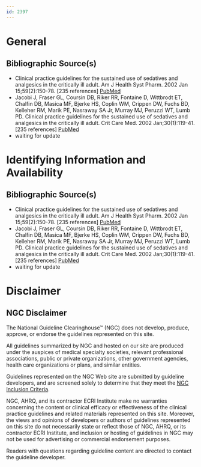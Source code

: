 ```yaml
---
id: 2397
---
```


# General

## Bibliographic Source(s)

- Clinical practice guidelines for the sustained use of sedatives and analgesics in the critically ill adult. Am J Health Syst Pharm. 2002 Jan 15;59(2):150-78. [235 references] [ PubMed ](http://www.ncbi.nlm.nih.gov/entrez/query.fcgi?cmd=Retrieve&db=pubmed&dopt=Abstract&list_uids=11826570)
- Jacobi J, Fraser GL, Coursin DB, Riker RR, Fontaine D, Wittbrodt ET, Chalfin DB, Masica MF, Bjerke HS, Coplin WM, Crippen DW, Fuchs BD, Kelleher RM, Marik PE, Nasraway SA Jr, Murray MJ, Peruzzi WT, Lumb PD. Clinical practice guidelines for the sustained use of sedatives and analgesics in the critically ill adult. Crit Care Med. 2002 Jan;30(1):119-41. [235 references] [ PubMed ](http://www.ncbi.nlm.nih.gov/entrez/query.fcgi?cmd=Retrieve&db=pubmed&dopt=Abstract&list_uids=11902253)
- waiting for update

# Identifying Information and Availability

## Bibliographic Source(s)

- Clinical practice guidelines for the sustained use of sedatives and analgesics in the critically ill adult. Am J Health Syst Pharm. 2002 Jan 15;59(2):150-78. [235 references] [ PubMed ](http://www.ncbi.nlm.nih.gov/entrez/query.fcgi?cmd=Retrieve&db=pubmed&dopt=Abstract&list_uids=11826570)
- Jacobi J, Fraser GL, Coursin DB, Riker RR, Fontaine D, Wittbrodt ET, Chalfin DB, Masica MF, Bjerke HS, Coplin WM, Crippen DW, Fuchs BD, Kelleher RM, Marik PE, Nasraway SA Jr, Murray MJ, Peruzzi WT, Lumb PD. Clinical practice guidelines for the sustained use of sedatives and analgesics in the critically ill adult. Crit Care Med. 2002 Jan;30(1):119-41. [235 references] [ PubMed ](http://www.ncbi.nlm.nih.gov/entrez/query.fcgi?cmd=Retrieve&db=pubmed&dopt=Abstract&list_uids=11902253)
- waiting for update

# Disclaimer

## NGC Disclaimer

The National Guideline Clearinghouse™ (NGC) does not develop, produce, approve, or endorse the guidelines represented on this site.

All guidelines summarized by NGC and hosted on our site are produced under the auspices of medical specialty societies, relevant professional associations, public or private organizations, other government agencies, health care organizations or plans, and similar entities.

Guidelines represented on the NGC Web site are submitted by guideline developers, and are screened solely to determine that they meet the [NGC Inclusion Criteria](/help-and-about/summaries/inclusion-criteria).

NGC, AHRQ, and its contractor ECRI Institute make no warranties concerning the content or clinical efficacy or effectiveness of the clinical practice guidelines and related materials represented on this site. Moreover, the views and opinions of developers or authors of guidelines represented on this site do not necessarily state or reflect those of NGC, AHRQ, or its contractor ECRI Institute, and inclusion or hosting of guidelines in NGC may not be used for advertising or commercial endorsement purposes.

Readers with questions regarding guideline content are directed to contact the guideline developer.

